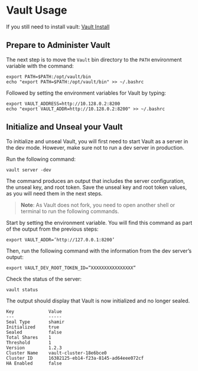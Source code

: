 # Vault Usage

If you still need to install vault: [Vault Install](http://setup.docs.devserv.me/vault/)

## Prepare to Administer Vault

The next step is to move the `Vault` bin directory to the `PATH` environment variable with the command:

```shell
export PATH=$PATH:/opt/vault/bin
echo "export PATH=$PATH:/opt/vault/bin" >> ~/.bashrc
```

Followed by setting the environment variables for Vault by typing:

```shell
export VAULT_ADDRESS=http://10.128.0.2:8200
echo "export VAULT_ADDR=http://10.128.0.2:8200" >> ~/.bashrc
```

## Initialize and Unseal your Vault

To initialize and unseal Vault, you will first need to start Vault as a server in the dev mode. However, make sure not to run a dev server in production.

Run the following command:

```shell
vault server -dev
```

The command produces an output that includes the server configuration, the unseal key, and root token. Save the unseal key and root token values, as you will need them in the next steps.

> **Note**: As Vault does not fork, you need to open another shell or terminal to run the following commands.

Start by setting the environment variable. You will find this command as part of the output from the previous steps:

```shell
export VAULT_ADDR=’http://127.0.0.1:8200’
```

Then, run the following command with the information from the dev server’s output:

````shell
export VAULT_DEV_ROOT_TOKEN_ID=”XXXXXXXXXXXXXXXX”
````

Check the status of the server:

```shell
vault status
```

The output should display that Vault is now initialized and no longer sealed.

```shell
Key             Value
---             -----
Seal Type       shamir
Initialized     true
Sealed          false
Total Shares    1
Threshold       1
Version         1.2.3
Cluster Name    vault-cluster-18e6bce0
Cluster ID      16382125-eb14-f23a-8145-ad64eee072cf
HA Enabled      false
```